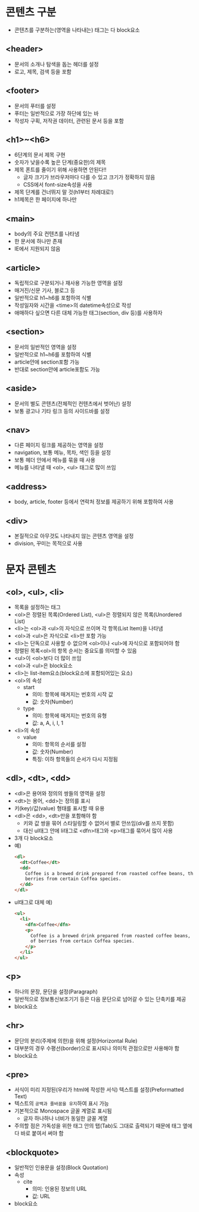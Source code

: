 # 콘텐츠 구분

- 콘텐츠를 구분하는(영역을 나타내는) 태그는 다 block요소

## \<header>

- 문서의 소개나 탐색을 돕는 헤더를 설정
- 로고, 제목, 검색 등을 포함

## \<footer>

- 문서의 푸터를 설정
- 푸터는 일반적으로 가장 하단에 있는 바
- 작성자 구획, 저작권 데이터, 관련된 문서 등을 포함

## \<h1>~\<h6>

- 6단계의 문서 제목 구현
- 숫자가 낮을수록 높은 단계(중요한)의 제목
- 제목 폰트를 줄이기 위해 사용하면 안된다!!
  - 글자 크기가 브라우저마다 다를 수 있고 크기가 정확하지 않음
  - CSS에서 font-size속성을 사용
- 제목 단계를 건너뛰지 말 것(h1부터 차례대로!)
- h1제목은 한 페이지에 하나만

## \<main>

- body의 주요 컨텐츠를 나타냄
- 한 문서에 하나만 존재
- IE에서 지원되지 않음

## \<article>

- 독립적으로 구분되거나 재사용 가능한 영역을 설정
- 매거진/신문 기사, 블로그 등
- 일반적으로 h1~h6를 포함하여 식별
- 작성일자와 시간을 \<time>의 datetime속성으로 작성
- 애매하다 싶으면 다른 대체 가능한 태그(section, div 등)를 사용하자

## \<section>

- 문서의 일반적인 영역을 설정
- 일반적으로 h1~h6를 포함하여 식별
- article안에 section포함 가능
- 반대로 section안에 article포함도 가능

## \<aside>

- 문서의 별도 콘텐츠(전체적인 컨텐츠에서 벗어난) 설정
- 보통 광고나 기타 링크 등의 사이드바를 설정

## \<nav>

- 다른 페이지 링크를 제공하는 영역을 설정
- navigation, 보통 메뉴, 목차, 색인 등을 설정
- 보통 헤더 안에서 메뉴를 묶을 때 사용
- 메뉴를 나타낼 때 \<ol>, \<ul> 태그로 많이 쓰임

## \<address>

- body, article, footer 등에서 연락처 정보를 제공하기 위해 포함하여 사용

## \<div>

- 본질적으로 아무것도 나타내지 않는 콘텐츠 영역을 설정
- division, 꾸미는 목적으로 사용

# 문자 콘텐츠

## \<ol>, \<ul>, \<li>

- 목록을 설정하는 태그
- \<ol>은 정렬된 목록(Ordered List), \<ul>은 정렬되지 않은 목록(Unordered List)
- \<li>는 \<ol>과 \<ul>의 자식으로 쓰이며 각 항목(List Item)을 나타냄
- \<ol>과 \<ul>은 자식으로 \<li>만 포함 가능
- \<li>는 단독으로 사용할 수 없으며 \<ol>이나 \<ul>에 자식으로 포함되어야 함
- 정렬된 목록\<ol>의 항목 순서는 중요도를 의미할 수 있음
- \<ul>이 \<ol>보다 더 많이 쓰임
- \<ol>과 \<ul>은 block요소
- \<li>는 list-item요소(block요소에 포함되어있는 요소)
- \<ol>의 속성
  - start
    - 의미: 항목에 매겨지는 번호의 시작 값
    - 값: 숫자(Number)
  - type
    - 의미: 항목에 매겨지는 번호의 유형
    - 값: a, A, i, I, 1
- \<li>의 속성
  - value
    - 의미: 항목의 순서를 설정
    - 값: 숫자(Number)
    - 특징: 이하 항목들의 순서가 다시 지정됨

## \<dl>, \<dt>, \<dd>

- \<dl>은 용어와 정의의 쌍들의 영역을 설정
- \<dt>는 용어, \<dd>는 정의를 표시
- 키(key)/값(value) 형태를 표시할 때 유용
- \<dl>은 \<dd>, \<dt>만을 포함해야 함
  - 키와 값 쌍을 묶어 스타일링할 수 없어서 별로 안쓰임(div를 쓰지 못함)
  - 대신 ul태그 안에 li태그로 \<dfn>태그와 \<p>태그를 묶어서 많이 사용
- 3개 다 block요소
- 예)
  ```html
  <dl>
    <dt>Coffee</dt>
    <dd>
      Coffee is a brewed drink prepared from roasted coffee beans, the seeds of
      berries from certain Coffea species.
    </dd>
  </dl>
  ```
- ul태그로 대체 예)
  ```html
  <ul>
    <li>
      <dfn>Coffee</dfn>
      <p>
        Coffee is a brewed drink prepared from roasted coffee beans, the seeds
        of berries from certain Coffea species.
      </p>
    </li>
  </ul>
  ```

## \<p>

- 하나의 문장, 문단을 설정(Paragraph)
- 일반적으로 정보통신보조기기 등은 다음 문단으로 넘어갈 수 있는 단축키를 제공
- block요소

## \<hr>

- 문단의 분리(주제에 의한)을 위해 설정(Horizontal Rule)
- 대부분의 경우 수평선(border)으로 표시되나 의미적 관점으로만 사용해야 함
- block요소

## \<pre>

- 서식이 미리 지정된(우리가 html에 작성한 서식) 텍스트를 설정(Preformatted Text)
- 텍스트의 `공백과 줄바꿈을 유지`하여 표시 가능
- 기본적으로 Monospace 글꼴 계열로 표시됨
  - 글자 하나하나 너비가 동일한 글꼴 계열
- 주의할 점은 가독성을 위한 태그 안의 탭(Tab)도 그대로 출력되기 때문에 태그 옆에다 바로 붙여서 써야 함

## \<blockquote>

- 일반적인 인용문을 설정(Block Quotation)
- 속성
  - cite
    - 의미: 인용된 정보의 URL
    - 값: URL
- block요소
